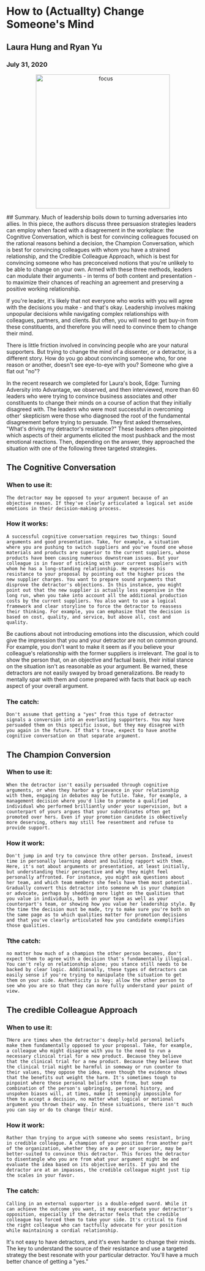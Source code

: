 # How to (Actuallty) Change Someone's Mind
## Laura Hung and Ryan Yu
### July 31, 2020
<p align="center">
    <img src="https://hbr.org/resources/images/article_assets/2020/07/Jul20_30_982459672.jpg" alt="focus" width="350">
</p>
## Summary.
    Much of leadership boils down to turning adversaries into allies. In
    this piece, the authors discuss three persuasion strategies leaders
    can employ when faced with a disagreement in the workplace: the
    Cognitive Conversation, which is best for convincing colleagues
    focused on the rational reasons behind a decision, the Champion
    Conversation, which is best for convincing colleagues with whom you
    have a strained relationship, and the Credible Colleague Approach,
    which is best for convincing someone who has preconceived notions
    that you're unlikely to be able to change on your own. Armed with
    these three methods, leaders can modulate their arguments - in terms
    of both content and presentation - to maximize their chances of
    reaching an agreement and preserving a positive working
    relationship.


If you're leader, it's likely that not everyone who works with you will
agree with the decisions you make - and that's okay. Leadership involves
making unpopular decisions while navigating complex relationships with
colleagues, partners, and clients. But often, you will need to get
buy-in from these constituents, and therefore you will need to
convince them to change their mind.

There is little friction involved in convincing people who are your
natural supporters. But trying to change the mind of a dissenter, or a
detractor, is a different story. How do you go about convincing someone
who, for one reason or another, doesn't see eye-to-eye with you? Someone
who give a flat out "no"?

In the recent research we completed for Laura's book, Edge: Turning
Adversity into Advantage, we observed, and then interviewed, more than
60 leaders who were trying to convince business associates and other
constituents to change their minds on a course of action that they
initially disagreed with. The leaders who were most successful in
overcoming other' skepticism were those who diagnosed the root of the
fundamental disagreement before trying to persuade. They first asked
themselves, "What's driving my detractor's resistance?" These leaders
often pinpointed which aspects of their arguments elicited the most
pushback and the most emotional reactions. Then, depending on the
answer, they approached the situation with one of the following three
targeted strategies.

## The Cognitive Conversation
### When to use it:
    The detractor may be opposed to your argument because of an
    objective reason. If they've clearly articulated a logical set aside
    emotions in their decision-making process.

### How it works:
    A successful cognitive conversation requires two things: Sound
    arguments and good presentation. Take, for example, a situation
    where you are pushing to switch suppliers and you've found one whose
    materials and products are superior to the current suppliers, whose
    products have been causing numerous downstream issues. But your
    colleague is in favor of sticking with your current suppliers with
    whom he has a long-standing relationship. He expresses his
    resistance to your proposal by pointing out the higher prices the
    new supplier charges. You want to prepare sound arguments that
    disprove the detractor's objections. In this instance, you might
    point out that the new supplier is actually less expensive in the
    long run, when you take into account all the additional production
    costs by the current suppliers. You also want to use a logical
    framework and clear storyline to force the detractor to reassess
    their thinking. For example, you can emphasize that the decision is
    based on cost, quality, and service, but above all, cost and
    quality.

Be cautions about not introducing emotions into the discussion, which
could give the impression that you and your detractor are not on common
ground. For example, you don't want to make it seem as if you believe
your colleague's relationship with the former suppliers is irrelevant.
The goal is to show the person that, on an objective and factual basis,
their initial stance on the situation isn't as reasonable as your
argument. Be warned, these detractors are not easily swayed by broad
generalizations. Be ready to mentally spar with them and come prepared
with facts that back up each aspect of your overall argument.

### The catch:
    Don't assume that getting a "yes" from this type of detractor
    signals a conversion into an everlasting supporters. You may have
    persuaded them on this specific issue, but they may disagree with
    you again in the future. If that's true, expect to have anothe
    cognitive conversation on that separate argument.

## The Champion Conversion
### When to use it:
    When the detractor isn't easily persuaded through cognitive
    arguments, or when they harbor a grievance in your relationship
    with them, engaging in debates may be futile. Take, for example, a
    management decision where you'd like to promote a qualified
    individual who performed brilliantly under your supervision, but a
    counterpart of yours argues that your subordinates often get
    promoted over hers. Even if your promotion canidate is obkectively
    more deserving, others may still fee resentment and refuse to
    provide support.

### How it work:
    Don't jump in and try to convince thre other person. Instead, invest
    time in personally learning about and building rapport with them.
    Here, it's not about arguments or presentation, at least initially,
    but understanding their perspective and why they might feel
    personally affronted. For instance, you might ask questions about
    her team, and which team members she feels have them most potential.
    Gradually convert this detractor into someone wh is your champion
    or advocate, perhaps by shedding more light on the qualities that
    you value in individuals, both on your team as well as your 
    counterpart's team, or showing how you value her leadership style. By
    the time the decision must be made, try to make sure you're both on
    the same page as to which qualities matter for promotion decisions
    and that you've clearly articulated how you candidate exemplifies
    those qualities.

### Tthe catch:
    no matter how much of a champion the other person becomes, don't
    expect them to agree with a decision that's fundamentally illogical.
    You can't rely on relationship alone; you stance still needs to be
    backed by clear logic. Additionally, these types of detractors can
    easily sense if you're trying to manipulate the situation to get
    them on your side. Authenticity is key: allow the other person to
    see who you are so that they can more fully understand your point of
    view.

## The credible Colleague Approach
### When to use it:
    THere are times when the detractor's deeply-held personal beliefs
    make them fundamentally opposed to your proposal. Take, for example,
    a colleague who might disagree with you to the need to run a
    necessary clinical trial for a new product. Because they believe
    that the clinical trial for a new product. Because they believe that
    the clinical trial might be harmful in someway or run counter to
    their values, they oppose the idea, even though the evidence shows
    that the benefits out weight the harm. It's sometimes tough to
    pinpoint where these personal beliefs stem from, but some
    combination of the person's upbringing, personal history, and
    unspoken biases will, at times, make it seemingly impossible for
    them to accept a decision, no matter what logical or motional
    argument you thrown their way. In these situations, there isn't much
    you can say or do to change their mind.

### How it work:
    Rather than trying to argue with someone who seems resistant, bring
    in credible colleague. A champion of your position from another part
    of the organization, whether they are a peer or superior, may be
    better-suited to convince this detractor. This forces the detractor
    to disentangle who you are from what your argument might be and
    evaluate the idea based on its objective merits. If you and the
    detractor are at an impasses, the credible colleague might just tip
    the scales in your favor.

### The catch:
    Calling in an external supporter is a double-edged sword. While it
    can achieve the outcome you want, it may exacerbate your detractor's
    opposition, especially if the detractor feels that the credible
    colleague has forced them to take your side. It's critical to find
    the right colleague who can tactfully advocate for your position
    while maintaining a cordial relationship.

It's not easy to have detractors, and it's even harder to change their
minds. The key to understand the source of their resistance and use a
targeted strategy the best resonate with your particular detractor.
You'll have a much better chance of getting a "yes."
